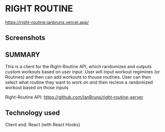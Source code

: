 # RIGHT ROUTINE

https://right-routine.ianbruns.vercel.app/

## Screenshots

## SUMMARY

This is a client for the Right-Routine API, which randomizes and outputs
custom workouts based on user input.  User will input workout regimines
(or Routines) and then can add workouts to thouse routines.  User can then
select what routine they want to work on and then recieve a randomized workout
based on those inputs

Right-Routine API: https://github.com/IanBruns/right-routine-server

## Technology used

Client end: React (with React Hooks)